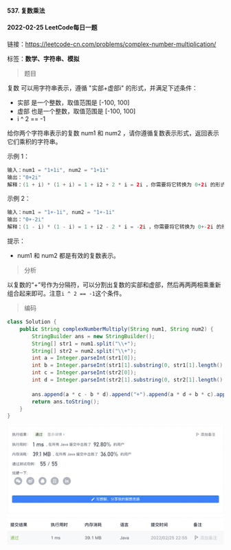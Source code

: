 #### 537. 复数乘法

#### 2022-02-25 LeetCode每日一题

链接：https://leetcode-cn.com/problems/complex-number-multiplication/

标签：**数学、字符串、模拟**

> 题目

复数 可以用字符串表示，遵循 "实部+虚部i" 的形式，并满足下述条件：

- 实部 是一个整数，取值范围是 [-100, 100]
- 虚部 也是一个整数，取值范围是 [-100, 100]
- i ^ 2 == -1

给你两个字符串表示的复数 num1 和 num2 ，请你遵循复数表示形式，返回表示它们乘积的字符串。

示例 1：

```java
输入：num1 = "1+1i", num2 = "1+1i"
输出："0+2i"
解释：(1 + i) * (1 + i) = 1 + i2 + 2 * i = 2i ，你需要将它转换为 0+2i 的形式。
```

示例 2：

```java
输入：num1 = "1+-1i", num2 = "1+-1i"
输出："0+-2i"
解释：(1 - i) * (1 - i) = 1 + i2 - 2 * i = -2i ，你需要将它转换为 0+-2i 的形式。 
```


提示：

- num1 和 num2 都是有效的复数表示。

> 分析

以复数的“+”号作为分隔符，可以分割出复数的实部和虚部，然后再两两相乘重新组合起来即可。注意`i ^ 2 == -1`这个条件。

> 编码

```java
class Solution {
    public String complexNumberMultiply(String num1, String num2) {
        StringBuilder ans = new StringBuilder();
        String[] str1 = num1.split("\\+");
        String[] str2 = num2.split("\\+");
        int a = Integer.parseInt(str1[0]);
        int b = Integer.parseInt(str1[1].substring(0, str1[1].length() - 1));
        int c = Integer.parseInt(str2[0]);
        int d = Integer.parseInt(str2[1].substring(0, str2[1].length() - 1));

        ans.append(a * c - b * d).append("+").append(a * d + b * c).append("i");
        return ans.toString();
    }
}
```

![image-20220225225551892](537.复数乘法.assets/image-20220225225551892-5800953.png)